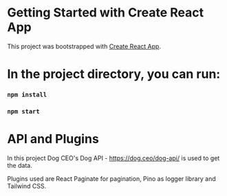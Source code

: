 # Getting Started with Create React App

This project was bootstrapped with [Create React App](https://github.com/facebook/create-react-app).

# In the project directory, you can run:

### `npm install`
### `npm start`

# API and Plugins

In this project Dog CEO's Dog API - https://dog.ceo/dog-api/ is used to get the data.

Plugins used are React Paginate for pagination, Pino as logger library and Tailwind CSS.



